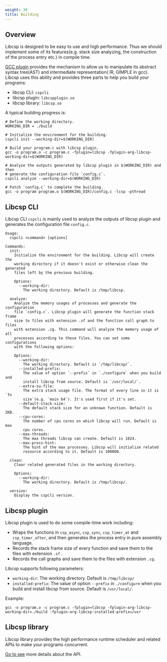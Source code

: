 ```yaml
---
weight: 30
title: Building
---
```


## Overview

Libcsp is designed to be easy to use and high performance. Thus we should
implement some of its features(e.g. stack size analyzing, the construction of
the process entry etc.) in compile time.

[GCC plugin](https://gcc.gnu.org/wiki/plugins) provides the mechanism to allow
us to manipulate its abstract syntax tree(AST) and intermediate representation(
IR, GIMPLE in gcc). Libcsp uses this ability and provides three parts to help
you build your programs:

- libcsp CLI: `cspcli`
- libcsp plugin: `libcspplugin.so`
- libcsp library: `libcsp.so`

A typical building progress is:

```shell
# Define the working directory.
WORKING_DIR = ./build

# Initialize the environment for the building.
cspcli init --working-dir=$(WORKING_DIR)

# Build your program.c with libcsp plugin.
gcc -o program.o -c program.c -fplugin=libcsp -fplugin-arg-libcsp-working-dir=$(WORKING_DIR)

# Analyze the outputs generated by libcsp plugin in $(WORKING_DIR) and then
# generate the configuration file `config.c`.
cspcli analyze --working-dir=$(WORKING_DIR)

# Patch `config.c` to complete the building.
gcc -o program program.o $(WORKING_DIR)/config.c -lcsp -pthread
```

## Libcsp CLI

Libcsp CLI `cspcli` is mainly used to analyze the outputs of libcsp plugin and
generates the configuration file `config.c`.

```text
Usage:
  cspcli <command> [options]

Commands:
  init:
    Initialize the environment for the building. Libcsp will create the
    working directory if it doesn't exist or otherwise clean the generated
    files left by the previous building.

    Options:
      --working-dir:
        The working directory. Default is /tmp/libcsp.

  analyze:
    Analyze the memory usages of processes and generate the configuration
    file `config.c`. Libcsp plugin will generate the function stack frame
    size to files with extension .sf and the function call graph to files
    with extension .cg. This command will analyze the memory usage of all
    processes according to these files. You can set some configurations
    with the following options:

    Options:
      --working-dir:
        The working directory. Default is `/tmp/libcsp/`.
      --installed-prefix:
        The value of option `--prefix` in `./configure` when you build and
        install libcsp from source. Default is `/usr/local/`.
      --extra-su-file:
        The extra stack usage file. The format of every line in it is `fn
        size`(e.g. `main 64`). It's used first if it's set.
      --default-stack-size:
        The default stack size for an unknown function. Default is 2KB.
      --cpu-cores:
        The number of cpu cores on which libcsp will run. Default is max
        cpu cores.
      --max-threads:
        The max threads libcsp can create. Default is 1024.
      --max-procs-hint:
        The hint of the max processes. Libcsp will initialize related
        resource according to it. Default is 100000.

  clean:
    Clear related generated files in the working directory.

    Options:
      --working-dir:
        The working directory. Default is /tmp/libcsp/.

  version:
    Display the cspcli version.
```

## Libcsp plugin

Libcsp plugin is used to do some compile-time work including:

- Wraps the functions in `csp_async`, `csp_sync`, `csp_timer_at` and `csp_timer_after`,
  and then generates the process entry in pure assembly language.
- Records the stack frame size of every function and save them to the files with
  extension `.sf` .
- Records the call graphs and save them to the files with extension `.cg`.

Libcsp supports following parameters:

- `working-dir`: The working directory. Default is `/tmp/libcsp/`
- `installed-prefix`: The value of option `--prefix` in `./configure` when you
  build and install libcsp from source. Default is `/usr/local/`.

Example:

```shell
gcc -o program.o -c program.c -fplugin=libcsp -fplugin-arg-libcsp-working-dir=./build -fplugin-arg-libcsp-installed-prefix=/usr
```

## Libcsp library

Libcsp library provides the high performance runtime scheduler and related APIs
to make your programs concurrent.

[Go to see](/api) more details about the API.
